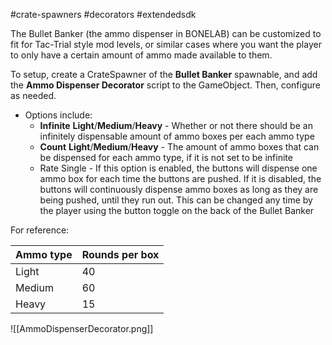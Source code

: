 #crate-spawners #decorators #extendedsdk

The Bullet Banker (the ammo dispenser in BONELAB) can be customized to fit for Tac-Trial style mod levels, or similar cases where you want the player to only have a certain amount of ammo made available to them.

To setup, create a CrateSpawner of the **Bullet Banker** spawnable, and add the **Ammo Dispenser Decorator** script to the GameObject. Then, configure as needed.

- Options include:
	- **Infinite** **Light**/**Medium**/**Heavy** - Whether or not there should be an infinitely dispensable amount of ammo boxes per each ammo type
	- **Count** **Light**/**Medium**/**Heavy** - The amount of ammo boxes that can be dispensed for each ammo type, if it is not set to be infinite
	- Rate Single - If this option is enabled, the buttons will dispense one ammo box for each time the buttons are pushed. If it is disabled, the buttons will continuously dispense ammo boxes as long as they are being pushed, until they run out. This can be changed any time by the player using the button toggle on the back of the Bullet Banker

For reference:

| Ammo type | Rounds per box |
| --------- | -------------- |
| Light     | 40             |
| Medium    | 60             |
| Heavy     | 15             |

![[AmmoDispenserDecorator.png]]